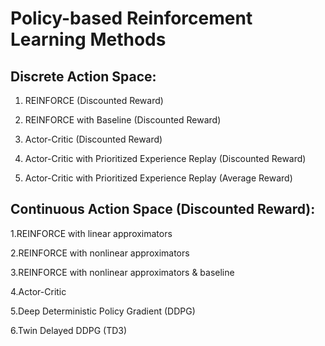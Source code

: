 # Policy-based Reinforcement Learning Methods

## Discrete Action Space:

  1. REINFORCE (Discounted Reward)
  
  2. REINFORCE with Baseline (Discounted Reward)
  
  3. Actor-Critic (Discounted Reward)
  
  4. Actor-Critic with Prioritized Experience Replay (Discounted Reward)
  
  5. Actor-Critic with Prioritized Experience Replay (Average Reward)
  

## Continuous Action Space (Discounted Reward):

  1.REINFORCE with linear approximators
  
  2.REINFORCE with nonlinear approximators
  
  3.REINFORCE with nonlinear approximators & baseline
  
  4.Actor-Critic
  
  5.Deep Deterministic Policy Gradient (DDPG)
  
  6.Twin Delayed DDPG (TD3)

  

 
